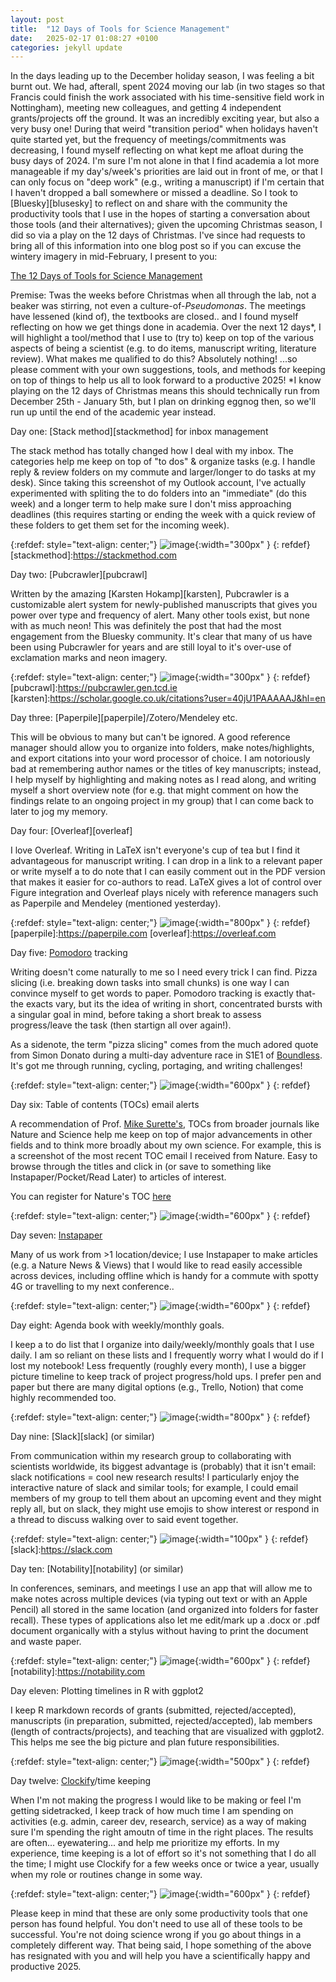 ```yaml
---
layout: post
title:  "12 Days of Tools for Science Management"
date:   2025-02-17 01:08:27 +0100
categories: jekyll update
---
```


In the days leading up to the December holiday season, I was feeling a bit burnt out. We had, afterall, spent 2024 moving our lab (in two stages so that Francis could finish the work associated with his time-sensitive field work in Nottingham), meeting new colleagues, and getting 4 independent grants/projects off the ground. It was an incredibly exciting year, but also a very busy one! During that weird "transition period" when holidays haven't quite started yet, but the frequency of meetings/commitments was decreasing, I found myself reflecting on what kept me afloat during the busy days of 2024. I'm sure I'm not alone in that I find academia a lot more manageable if my day's/week's priorities are laid out in front of me, or that I can only focus on "deep work" (e.g., writing a manuscript) if I'm certain that I haven't dropped a ball somewhere or missed a deadline. So I took to [Bluesky][blusesky] to reflect on and share with the community the productivity tools that I use in the hopes of starting a conversation about those tools (and their alternatives); given the upcoming Christmas season, I did so via a play on the 12 days of Christmas. I've since had requests to bring all of this information into one blog post so if you can excuse the wintery imagery in mid-February, I present to you:

[bluesky]:https://bsky.app/profile/whelanfj.bsky.social

[The 12 Days of Tools for Science Management][og]

[og]:https://bsky.app/profile/whelanfj.bsky.social/post/3lczx4ikrxs2r

Premise: Twas the weeks before Christmas when all through the lab, not a beaker was stirring, not even a culture-of-*Pseudomonas*. The meetings have lessened (kind of), the textbooks are closed.. and I found myself reflecting on how we get things done in academia. Over the next 12 days*, I will highlight a tool/method that I use to (try to) keep on top of the various aspects of being a scientist (e.g. to do items, manuscript writing, literature review). What makes me qualified to do this? Absolutely nothing! ...so please comment with your own suggestions, tools, and methods for keeping on top of things to help us all to look forward to a productive 2025! *I know playing on the 12 days of Christmas means this should technically run from December 25th - January 5th, but I plan on drinking eggnog then, so we'll run up until the end of the academic year instead.

Day one: [Stack method][stackmethod] for inbox management

The stack method has totally changed how I deal with my inbox. The categories help me keep on top of "to dos" & organize tasks (e.g. I handle reply & review folders on my commute and larger/longer to do tasks at my desk). Since taking this screenshot of my Outlook account, I've actually experimented with spliting the to do folders into an "immediate" (do this week) and a longer term to help make sure I don't miss approaching deadlines (this requires starting or ending the week with a quick review of these folders to get them set for the incoming week).

{:refdef: style="text-align: center;"}
![image](/assets/images/posts/12days/stackmethod.jpg){:width="300px" }
{: refdef}
[stackmethod]:https://stackmethod.com

Day two: [Pubcrawler][pubcrawl]

Written by the amazing [Karsten Hokamp][karsten], Pubcrawler is a customizable alert system for newly-published manuscripts that gives you power over type and frequency of alert. Many other tools exist, but none with as much neon! This was definitely the post that had the most engagement from the Bluesky community. It's clear that many of us have been using Pubcrawler for years and are still loyal to it's over-use of exclamation marks and neon imagery.

{:refdef: style="text-align: center;"}
![image](/assets/images/posts/12days/pubcrawler.jpg){:width="300px" }
{: refdef}
[pubcrawl]:https://pubcrawler.gen.tcd.ie
[karsten]:https://scholar.google.co.uk/citations?user=40jU1PAAAAAJ&hl=en

Day three: [Paperpile][paperpile]/Zotero/Mendeley etc.

This will be obvious to many but can't be ignored. A good reference manager should allow you to organize into folders, make notes/highlights, and export citations into your word processor of choice. I am notoriously bad at remembering author names or the titles of key manuscripts; instead, I help myself by highlighting and making notes as I read along, and writing myself a short overview note (for e.g. that might comment on how the findings relate to an ongoing project in my group) that I can come back to later to jog my memory.


Day four: [Overleaf][overleaf]

I love Overleaf. Writing in LaTeX isn't everyone's cup of tea but I find it advantageous for manuscript writing. I can drop in a link to a relevant paper or write myself a to do note that I can easily comment out in the PDF version that makes it easier for co-authors to read. LaTeX gives a lot of control over Figure integration and Overleaf plays nicely with reference managers such as Paperpile and Mendeley (mentioned yesterday). 

{:refdef: style="text-align: center;"}
![image](/assets/images/posts/12days/overleaf.jpg){:width="800px" }
{: refdef}
[paperpile]:https://paperpile.com
[overleaf]:https://overleaf.com

Day five: [Pomodoro][pom] tracking

Writing doesn't come naturally to me so I need every trick I can find. Pizza slicing (i.e. breaking down tasks into small chunks) is one way I can convince myself to get words to paper. Pomodoro tracking is exactly that- the exacts vary, but its the idea of writing in short, concentrated bursts with a singular goal in mind, before taking a short break to assess progress/leave the task (then startign all over again!).

As a sidenote, the term "pizza slicing" comes from the much adored quote from Simon Donato during a multi-day adventure race in S1E1 of [Boundless][boundless]. It's got me through running, cycling, portaging, and writing challenges!

[pom]:https://pomodoro-tracker.com/
[boundless]:https://en.wikipedia.org/wiki/Boundless_(Canadian_TV_series)

{:refdef: style="text-align: center;"}
![image](/assets/images/posts/12days/pizzaslicing.jpg){:width="600px" }
{: refdef}

Day six: Table of contents (TOCs) email alerts

A recommendation of Prof. [Mike Surette's][surette], TOCs from broader journals like Nature and Science help me keep on top of major advancements in other fields and to think more broadly about my own science. For example, this is a screenshot of the most recent TOC email I received from Nature. Easy to browse through the titles and click in (or save to something like Instapaper/Pocket/Read Later) to articles of interest.

You can register for Nature's TOC [here][here]

[surette]:https://surettelab.ca
[here]:https://support.nature.com/en/support/solutions/articles/6000210919-nature-com-registration-benefits


{:refdef: style="text-align: center;"}
![image](/assets/images/posts/12days/naturetoc.jpg){:width="600px" }
{: refdef}

Day seven: [Instapaper][instapaper]

Many of us work from >1 location/device; I use Instapaper to make articles (e.g. a Nature News & Views) that I would like to read easily accessible across devices, including offline which is handy for a commute with spotty 4G or travelling to my next conference..

[instapaper]:https://www.instapaper.com/u

{:refdef: style="text-align: center;"}
![image](/assets/images/posts/12days/instapaper.jpg){:width="600px" }
{: refdef}

Day eight: Agenda book with weekly/monthly goals.

I keep a to do list that I organize into daily/weekly/monthly goals that I use daily. I am so reliant on these lists and I frequently worry what I would do if I lost my notebook! Less frequently (roughly every month), I use a bigger picture timeline to keep track of project progress/hold ups. I prefer pen and paper but there are many digital options (e.g., Trello, Notion) that come highly recommended too.

{:refdef: style="text-align: center;"}
![image](/assets/images/posts/12days/planner.jpg){:width="800px" }
{: refdef}

Day nine: [Slack][slack] (or similar)

From communication within my research group to collaborating with scientists worldwide, its biggest advantage is (probably) that it isn't email: slack notifications = cool new research results! I particularly enjoy the interactive nature of slack and similar tools; for example, I could email members of my group to tell them about an upcoming event and they might reply all, but on slack, they might use emojis to show interest or respond in a thread to discuss walking over to said event together.

{:refdef: style="text-align: center;"}
![image](/assets/images/posts/12days/slack.jpg){:width="100px" }
{: refdef}
[slack]:https://slack.com

Day ten: [Notability][notability] (or similar)

In conferences, seminars, and meetings I use an app that will allow me to make notes across multiple devices (via typing out text or with an Apple Pencil) all stored in the same location (and organized into folders for faster recall). These types of applications also let me edit/mark up a .docx or .pdf document organically with a stylus without having to print the document and waste paper.

{:refdef: style="text-align: center;"}
![image](/assets/images/posts/12days/notability.jpg){:width="600px" }
{: refdef}
[notability]:https://notability.com

Day eleven: Plotting timelines in R with ggplot2

I keep R markdown records of grants (submitted, rejected/accepted), manuscripts (in preparation, submitted, rejected/accepted), lab members (length of contracts/projects), and teaching that are visualized with ggplot2. This helps me see the big picture and plan future responsibilities.

{:refdef: style="text-align: center;"}
![image](/assets/images/posts/12days/granttimelineR.jpg){:width="500px" }
{: refdef}

Day twelve: [Clockify][clockify]/time keeping

[clockify]:https://clockify.me

When I'm not making the progress I would like to be making or feel I'm getting sidetracked, I keep track of how much time I am spending on activities (e.g. admin, career dev, research, service) as a way of making sure I'm spending the right amoutn of time in the right places. The results are often... eyewatering... and help me prioritize my efforts. In my experience, time keeping is a lot of effort so it's not something that I do all the time; I might use Clockify for a few weeks once or twice a year, usually when my role or routines change in some way.


{:refdef: style="text-align: center;"}
![image](/assets/images/posts/12days/clockify.jpg){:width="600px" }
{: refdef}


Please keep in mind that these are only some productivity tools that one person has found helpful. You don't need to use all of these tools to be successful. You're not doing science wrong if you go about things in a completely different way. That being said, I hope something of the above has resignated with you and will help you have a scientifically happy and productive 2025.
